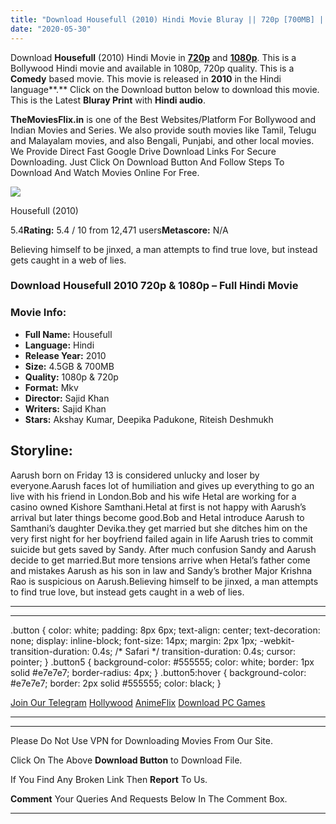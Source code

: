 ```yaml
---
title: "Download Housefull (2010) Hindi Movie Bluray || 720p [700MB] || 1080p [4.5GB]"
date: "2020-05-30"
---
```


Download **Housefull** (2010) Hindi Movie in [**720p**](https://1moviesflix.com/720p-movies/) and **[1080p](https://1moviesflix.com/480p-movies/)**. This is a Bollywood Hindi movie and available in 1080p, 720p quality. This is a **Comedy** based movie. This movie is released in **2010** in the Hindi language**.** Click on the Download button below to download this movie. This is the Latest **Bluray Print** with **Hindi audio**.

**TheMoviesFlix.in** is one of the Best Websites/Platform For Bollywood and Indian Movies and Series. We also provide south movies like Tamil, Telugu and Malayalam movies, and also Bengali, Punjabi, and other local movies. We Provide Direct Fast Google Drive Download Links For Secure Downloading. Just Click On Download Button And Follow Steps To Download And Watch Movies Online For Free.

[![](https://m.media-amazon.com/images/M/MV5BMDlkMmRkM2QtYmZiMi00NWYzLThmMjEtN2IwMTNhMDFkODA0XkEyXkFqcGdeQXVyNjQ2MjQ5NzM@._V1_SX300.jpg)](https://www.imdb.com/title/tt1573072/ "Housefull")

Housefull (2010)

5.4**Rating:** 5.4 / 10 from 12,471 users**Metascore:** N/A

Believing himself to be jinxed, a man attempts to find true love, but instead gets caught in a web of lies.

### Download Housefull 2010 720p & 1080p – Full Hindi Movie

### Movie Info:

- **Full Name:** Housefull
- **Language:** Hindi
- **Release Year:** 2010
- **Size:** 4.5GB & 700MB
- **Quality:** 1080p & 720p
- **Format:** Mkv
- **Director:** Sajid Khan
- **Writers:** Sajid Khan
- **Stars:** Akshay Kumar, Deepika Padukone, Riteish Deshmukh

## Storyline:

Aarush born on Friday 13 is considered unlucky and loser by everyone.Aarush faces lot of humiliation and gives up everything to go an live with his friend in London.Bob and his wife Hetal are working for a casino owned Kishore Samthani.Hetal at first is not happy with Aarush’s arrival but later things become good.Bob and Hetal introduce Aarush to Samthani’s daughter Devika.they get married but she ditches him on the very first night for her boyfriend failed again in life Aarush tries to commit suicide but gets saved by Sandy. After much confusion Sandy and Aarush decide to get married.But more tensions arrive when Hetal’s father come and mistakes Aarush as his son in law and Sandy’s brother Major Krishna Rao is suspicious on Aarush.Believing himself to be jinxed, a man attempts to find true love, but instead gets caught in a web of lies.

* * *

* * *

.button { color: white; padding: 8px 6px; text-align: center; text-decoration: none; display: inline-block; font-size: 14px; margin: 2px 1px; -webkit-transition-duration: 0.4s; /\* Safari \*/ transition-duration: 0.4s; cursor: pointer; } .button5 { background-color: #555555; color: white; border: 1px solid #e7e7e7; border-radius: 4px; } .button5:hover { background-color: #e7e7e7; border: 2px solid #555555; color: black; }

[Join Our Telegram](http://gdrivepro.xyz/join.php) [Hollywood](https://moviesverse.com/) [AnimeFlix](https://animeflix.in/) [Download PC Games](https://gamesflix.net/)  

* * *

* * *

  

Please Do Not Use VPN for Downloading Movies From Our Site.

Click On The Above **Download Button** to Download File.

If You Find Any Broken Link Then **Report** To Us.

**Comment** Your Queries And Requests Below In The Comment Box.

* * *
